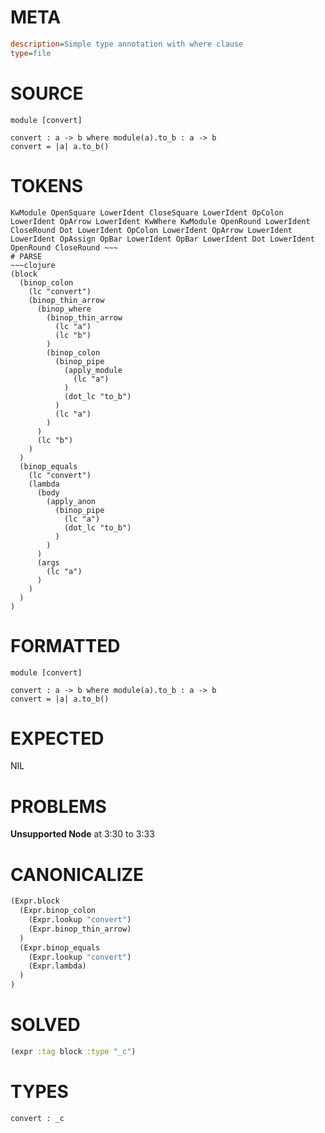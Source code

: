 # META
~~~ini
description=Simple type annotation with where clause
type=file
~~~
# SOURCE
~~~roc
module [convert]

convert : a -> b where module(a).to_b : a -> b
convert = |a| a.to_b()
~~~
# TOKENS
~~~text
KwModule OpenSquare LowerIdent CloseSquare LowerIdent OpColon LowerIdent OpArrow LowerIdent KwWhere KwModule OpenRound LowerIdent CloseRound Dot LowerIdent OpColon LowerIdent OpArrow LowerIdent LowerIdent OpAssign OpBar LowerIdent OpBar LowerIdent Dot LowerIdent OpenRound CloseRound ~~~
# PARSE
~~~clojure
(block
  (binop_colon
    (lc "convert")
    (binop_thin_arrow
      (binop_where
        (binop_thin_arrow
          (lc "a")
          (lc "b")
        )
        (binop_colon
          (binop_pipe
            (apply_module
              (lc "a")
            )
            (dot_lc "to_b")
          )
          (lc "a")
        )
      )
      (lc "b")
    )
  )
  (binop_equals
    (lc "convert")
    (lambda
      (body
        (apply_anon
          (binop_pipe
            (lc "a")
            (dot_lc "to_b")
          )
        )
      )
      (args
        (lc "a")
      )
    )
  )
)
~~~
# FORMATTED
~~~roc
module [convert]

convert : a -> b where module(a).to_b : a -> b
convert = |a| a.to_b()
~~~
# EXPECTED
NIL
# PROBLEMS
**Unsupported Node**
at 3:30 to 3:33

# CANONICALIZE
~~~clojure
(Expr.block
  (Expr.binop_colon
    (Expr.lookup "convert")
    (Expr.binop_thin_arrow)
  )
  (Expr.binop_equals
    (Expr.lookup "convert")
    (Expr.lambda)
  )
)
~~~
# SOLVED
~~~clojure
(expr :tag block :type "_c")
~~~
# TYPES
~~~roc
convert : _c
~~~

